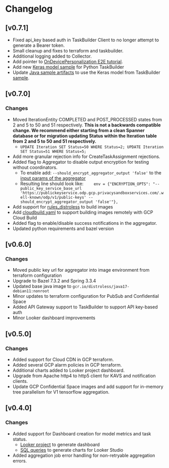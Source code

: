 # Changelog

## [v0.7.1]

- Fixed api_key based auth in TaskBuilder Client to no longer attempt to generate a Bearer token.
- Small cleanup and fixes to terraform and taskbuilder.
- Additional logging added to Collector.
- Add pointer to [OnDevicePersonalization E2E tutorial](BUILDING.md#L53).
- Add new [Keras model sample](python/taskbuilder/sample/keras) for Python TaskBuilder
- Update [Java sample artifacts](java/src/it/java/com/google/ondevicepersonalization/federatedcompute/endtoendtests/resources) to use the Keras model from TaskBuilder [sample](python/taskbuilder/sample/keras).

## [v0.7.0]

### Changes

- Moved IterationEntity COMPLETED and POST_PROCESSED states from 2 and 5 to 50 and 51 respectively. **This is not a backwards compatible change. We recommend either starting from a clean Spanner database or for migration updating Status within the Iteration table from 2 and 5 to 50 and 51 respectively.**
  - ```UPDATE Iteration SET Status=50 WHERE Status=2; UPDATE Iteration SET Status=51 WHERE Status=5;```
- Add more granular rejection info for CreateTaskAssignment rejections.
- Added flag to Aggregator to disable output encryption for testing without coordinators.
  - To enable add: `--should_encrypt_aggregator_output 'false'` to the [input params of the aggregator](shuffler/services/aggregator/BUILD#L42)
  - Resulting line should look like: `    env = {"ENCRYPTION_OPTS": "--public_key_service_base_url 'https://publickeyservice.odp.gcp.privacysandboxservices.com/.well-known/odp/v1/public-keys' --should_encrypt_aggregator_output 'false'"},`
- Add support for [rules_distroless](https://github.com/GoogleContainerTools/rules_distroless) to build images
- Add [cloudbuild.yaml](cloudbuild.yaml) to support building images remotely with GCP Cloud Build
- Added flag to enable/disable success notifications in the aggregator.
- Updated python requirements and bazel version

## [v0.6.0]

### Changes

- Moved public key url for aggregator into image environment from terraform configuration
- Upgrade to Bazel 7.3.2 and Spring 3.3.4
- Updated base java image to `gcr.io/distroless/java17-debian11:nonroot`
- Minor updates to terraform configuration for PubSub and Confidential Space
- Added API Gateway support to TaskBuilder to support API key-based auth
- Minor Looker dashboard improvements

## [v0.5.0]

### Changes

- Added support for Cloud CDN in GCP terraform.
- Added several GCP alarm policies in GCP terraform.
- Additional charts added to Looker project dashboard.
- Upgrade from Apache http4 to http5 client for KAVS and notification clients.
- Update GCP Confidential Space images and add support for in-memory tree parallelism for V1 tensorflow aggregation.

## [v0.4.0]

### Changes

- Added support for Dashboard creation for model metrics and task status.
  - [Looker project](shuffler/dashboard/looker) to generate dashboard
  - [SQL queries](shuffler/dashboard/lookerstudio) to generate charts for Looker Studio
- Added aggregation job error handling for non-retryable aggregation errors.
